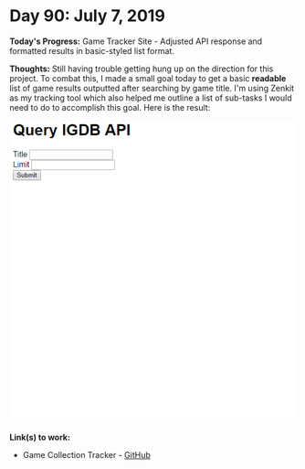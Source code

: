 # Day 90: July 7, 2019

**Today's Progress:** Game Tracker Site - Adjusted API response and formatted results in basic-styled list format.

**Thoughts:** Still having trouble getting hung up on the direction for this project. To combat this, I made a small goal today to get a basic **readable** list of game results outputted after searching by game title. I'm using Zenkit as my tracking tool which also helped me outline a list of sub-tasks I would need to do to accomplish this goal. Here is the result:

![Search by Game Title](./images/game-collection-tracker-search-by-title.gif)

**Link(s) to work:**
* Game Collection Tracker - [GitHub](https://github.com/mccoyrjm/game-collection-tracker)
